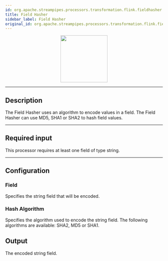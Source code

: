 ```yaml
---
id: org.apache.streampipes.processors.transformation.flink.fieldhasher
title: Field Hasher
sidebar_label: Field Hasher
original_id: org.apache.streampipes.processors.transformation.flink.fieldhasher
---
```


<!--
  ~ Licensed to the Apache Software Foundation (ASF) under one or more
  ~ contributor license agreements.  See the NOTICE file distributed with
  ~ this work for additional information regarding copyright ownership.
  ~ The ASF licenses this file to You under the Apache License, Version 2.0
  ~ (the "License"); you may not use this file except in compliance with
  ~ the License.  You may obtain a copy of the License at
  ~
  ~    http://www.apache.org/licenses/LICENSE-2.0
  ~
  ~ Unless required by applicable law or agreed to in writing, software
  ~ distributed under the License is distributed on an "AS IS" BASIS,
  ~ WITHOUT WARRANTIES OR CONDITIONS OF ANY KIND, either express or implied.
  ~ See the License for the specific language governing permissions and
  ~ limitations under the License.
  ~
  -->



<p align="center"> 
    <img src="/img/pipeline-elements/org.apache.streampipes.processors.transformation.flink.fieldhasher/icon.png" width="150px;" class="pe-image-documentation"/>
</p>

***

## Description

The Field Hasher uses an algorithm to encode values in a field. The Field Hasher can use MD5, SHA1 or SHA2 to hash field values.

***

## Required input
This processor requires at least one field of type string.

***

## Configuration

### Field
Specifies the string field that will be encoded.

### Hash Algorithm
Specifies the algorithm used to encode the string field. The following algorithms
are available: SHA2, MD5 or SHA1.

## Output
The encoded string field.
